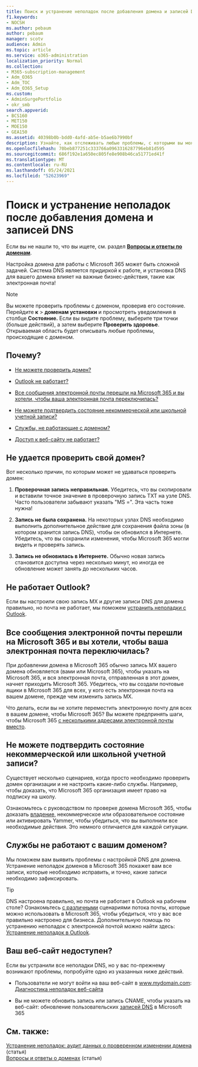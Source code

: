 ```yaml
---
title: Поиск и устранение неполадок после добавления домена и записей DNS
f1.keywords:
- NOCSH
ms.author: pebaum
author: pebaum
manager: scotv
audience: Admin
ms.topic: article
ms.service: o365-administration
localization_priority: Normal
ms.collection:
- M365-subscription-management
- Adm_O365
- Adm_TOC
- Adm_O365_Setup
ms.custom:
- AdminSurgePortfolio
- okr_smb
search.appverid:
- BCS160
- MET150
- MOE150
- GEA150
ms.assetid: 40398b0b-bdd0-4afd-ab5e-b5ae6b7990bf
description: Узнайте, как отслеживать любые проблемы, с которыми вы можете возникнуть при настройке настраиваемой области, убедившись, что записи DNS настроены правильно.
ms.openlocfilehash: 70beb877251c333766a0963316287796eb81d595
ms.sourcegitcommit: 686f192e1a650ec805fe8e908b46ca51771ed41f
ms.translationtype: MT
ms.contentlocale: ru-RU
ms.lasthandoff: 05/24/2021
ms.locfileid: "52623969"
---
```

# <a name="find-and-fix-issues-after-adding-your-domain-or-dns-records"></a>Поиск и устранение неполадок после добавления домена и записей DNS

 Если вы не нашли то, что вы ищете, см. раздел **[Вопросы и ответы по доменам](../setup/domains-faq.yml)**. 
  
Настройка домена для работы с Microsoft 365 может быть сложной задачей. Система DNS является придиркой к работе, и установка DNS для вашего домена влияет на важные бизнес-действия, такие как электронная почта!

> [!NOTE]
> Вы можете проверить проблемы с доменом, проверив его состояние. Перейдите **к**  >  **доменам установки** и просмотреть уведомления в столбце **Состояние.** Если вы видите проблему, выберите три точки (больше действий), а затем выберите **Проверить здоровье**. Открываемая область будет описывать любые проблемы, происходящие с доменом.
  
## <a name="whats-going-on"></a>Почему?

- [Не можете проверить домен?](#cant-verify-your-domain)
    
- [Outlook не работает?](#outlook-isnt-working)
    
- [Все сообщения электронной почты перешли на Microsoft 365 и вы хотели, чтобы ваша электронная почта переключилась?](#everyones-email-got-switched-to-microsoft-365-and-you-only-wanted-your-email-to-switch)

- [Не можете подтвердить состояние некоммерческой или школьной учетной записи?](#cant-confirm-non-profit-or-school-account-status)

- [Службы, не работающие с доменом?](#services-not-working-with-your-domain)
    
- [Доступ к веб-сайту не работает?](#accessing-your-website-isnt-working)

## <a name="cant-verify-your-domain"></a>Не удается проверить свой домен?
<a name="BKMK_verify"> </a>

Вот несколько причин, по которым может не удаваться проверить домен:
  
1. **Проверочная запись неправильная.** Убедитесь, что вы скопировали и вставили точное значение в проверочную запись TXT на узле DNS. Часто пользователи забывают указать "MS =". Эта часть тоже нужна! 
    
2. **Запись не была сохранена.** На некоторых узлах DNS необходимо выполнить дополнительное действие для сохранения файла зоны (в котором хранится запись DNS), чтобы он обновился в Интернете. Убедитесь, что вы сохранили изменения, чтобы Microsoft 365 могли видеть и проверять запись. 
    
3. **Запись не обновилась в Интернете.** Обычно новая запись становится доступна через несколько минут, но иногда ее обновление может занять до нескольких часов. 
    
## <a name="outlook-isnt-working"></a>Не работает Outlook?
<a name="BKMK_OutlookBroken"> </a>

Если вы настроили свою запись MX и другие записи DNS для домена правильно, но почта не работает, мы поможем [устранить неполадки с Outlook](/exchange/troubleshoot/outlook-connectivity/outlook-connection-issues).
  
## <a name="everyones-email-got-switched-to-microsoft-365-and-you-only-wanted-your-email-to-switch"></a>Все сообщения электронной почты перешли на Microsoft 365 и вы хотели, чтобы ваша электронная почта переключилась?
<a name="BKMK_EmailSwitched"> </a>

При добавлении домена в Microsoft 365 обычно запись MX вашего домена обновляется (вами или Microsoft 365), чтобы указать на Microsoft 365, и вся электронная почта, отправленная в этот домен, начнет приходить Microsoft 365. Убедитесь, что вы создали почтовые ящики в Microsoft 365 для всех, у кого есть электронная почта на вашем домене, прежде чем изменить запись MX.
  
Что делать, если вы не хотите переместить электронную почту для всех в вашем домене, чтобы Microsoft 365? Вы можете предпринять шаги, чтобы Microsoft 365 [с несколькими адресами электронной почты вместо](../setup/domains-faq.yml).
  
## <a name="cant-confirm-non-profit-or-school-account-status"></a>Не можете подтвердить состояние некоммерческой или школьной учетной записи?
<a name="BKMK_validateAcct"> </a>

Существует несколько сценариев, когда просто необходимо проверить домен организации и не настроить какие-либо службы. Например, чтобы доказать, что Microsoft 365 организация имеет право на подписку на школу.
  
Ознакомьтесь с руководством по проверке домена Microsoft 365, чтобы доказать [владение,](../setup/domains-faq.yml) некоммерческое или образовательное состояние или активировать Yammer, чтобы убедиться, что вы выполнили все необходимые действия. Это немного отличается для каждой ситуации. 
  
## <a name="services-not-working-with-your-domain"></a>Службы не работают с вашим доменом?
<a name="BKMK_Test"> </a>

Мы поможем вам выявить проблемы с настройкой DNS для домена. Устранение неполадок доменов в Microsoft 365 покажет вам все записи, которые необходимо исправить, и точно, какие записи необходимо зафиксировать. 

> [!TIP]
> DNS настроена правильно, но почта не работает в Outlook на рабочем столе? Ознакомьтесь [с различными](/exchange/mail-flow-best-practices/mail-flow-best-practices) сценариями потока почты, которые можно использовать в Microsoft 365, чтобы убедиться, что у вас все правильно настроено для бизнеса. Дополнительную помощь по устранению неполадок с электронной почтой можно найти здесь: [Устранение неполадок в Outlook](/exchange/troubleshoot/outlook-connectivity/outlook-connection-issues). 
  
## <a name="accessing-your-website-isnt-working"></a>Ваш веб-сайт недоступен?
<a name="BKMK_Website"> </a>

Если вы устранили все неполадки DNS, но у вас по-прежнему возникают проблемы, попробуйте одно из указанных ниже действий.
  
- Пользователи не могут войти на ваш веб-сайт в www.mydomain.com: [Диагностика неполадок веб-сайта](../setup/add-domain.md)
    
- Вы не можете обновить запись или запись CNAME, чтобы указать на веб-сайт: обновление пользовательских [записей DNS](../setup/add-domain.md) в Microsoft 365

## <a name="related-content"></a>См. также:

[Устранение неполадок: аудит данных о проверенном изменении домена](/azure/active-directory/reports-monitoring/troubleshoot-audit-data-verified-domain) (статья)\
[Вопросы и ответы о доменах](../setup/domains-faq.yml) (статья)

